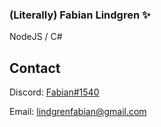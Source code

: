### (Literally) Fabian Lindgren ✨

NodeJS / C#



## Contact
Discord: [Fabian#1540](https://discordapp.com/users/211521218896068609)

Email: lindgrenfabian@gmail.com
